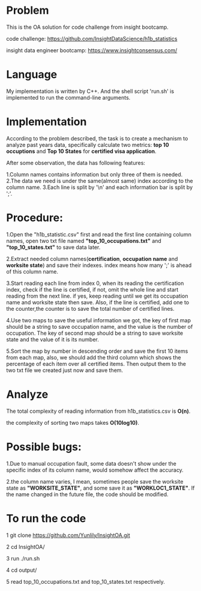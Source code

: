 # Problem

This is the OA solution for code challenge from insight bootcamp.

code challenge: https://github.com/InsightDataScience/h1b_statistics

insight data engineer bootcamp: https://www.insightconsensus.com/

# Language

My implementation is written by C++.
And the shell script 'run.sh' is implemented to run the command-line arguments.

# Implementation

According to the problem described, the task is to create a mechanism to analyze past years data, specifically calculate two metrics: **top 10 occuptions** and **Top 10 States** for **certified visa application**.

After some observation, the data has following features:

1.Column names contains information but only three of them is needed. 
2.The data we need is under the same(almost same) index according to the column name.
3.Each line is split by '\n' and each information bar is split by ';'.

# Procedure:

1.Open the "h1b_statistic.csv" first and read the first line containing column names, open two txt file named **"top_10_occupations.txt"** and **"top_10_states.txt"** to save data later.

2.Extract needed column names(**certification**, **occupation name** and **worksite state**) and save their indexes. index means how many ';' is ahead of this column name. 

3.Start reading each line from index 0, when its reading the certification index, check if the line is certified, if not, omit the whole line and start reading from the next line. if yes, keep reading until we get its occupation name and worksite state then save. Also, if the line is certified, add one to the counter,the counter is to save the total number of certified lines.

4.Use two maps to save the useful information we got, the key of first map should be a string to save occupation name, and the value is the number of occupation. The key of second map should be a string to save worksite state and the value of it is its number.

5.Sort the map by number in descending order and save the first 10 items from each map, also, we should add the third column which shows the percentage of each item over all certified items. Then output them to the two txt file we created just now and save them.

# Analyze

The total complexity of reading information from h1b_statistics.csv is **O(n)**.

the complexity of sorting two maps takes **O(10log10)**.

# Possible bugs:

1.Due to manual occupation fault, some data doesn't show under the specific index of its column name, would somehow affect the accuracy.

2.the column name varies, I mean, sometimes people save the worksite state as **"WORKSITE_STATE"**, and some save it as **"WORKLOC1_STATE"**. If the name changed in the future file, the code should be modified.

# To run the code

1 git clone https://github.com/Yunlily/InsightOA.git 

2 cd InsightOA/

3 run ./run.sh  

4 cd output/

5 read top_10_occupations.txt and top_10_states.txt respectively.
